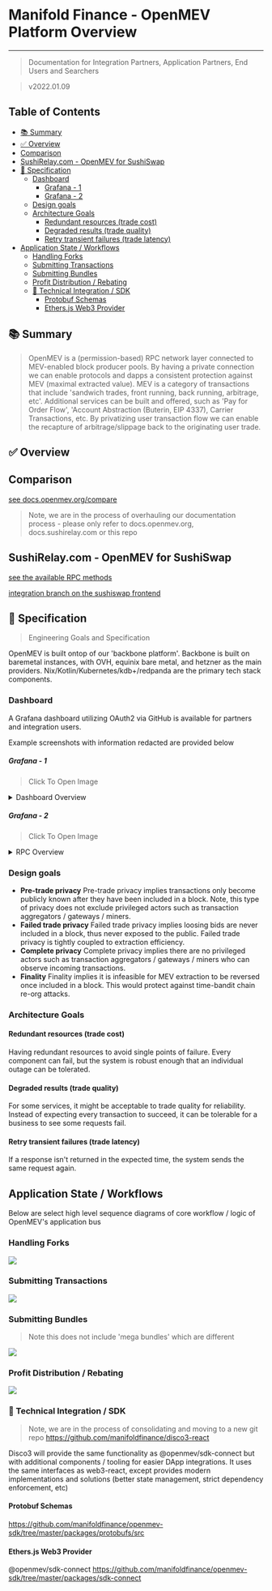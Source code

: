 # Manifold Finance - OpenMEV Platform Overview

---

> Documentation for Integration Partners, Application Partners, End Users and Searchers

> v2022.01.09

## Table of Contents

- [📚 Summary](#---summary)
- [✅ Overview](#--overview)
- [Comparison](#comparison)
- [SushiRelay.com - OpenMEV for SushiSwap](#sushirelaycom---openmev-for-sushiswap)
- [🧰 Specification](#---specification)
  * [Dashboard](#dashboard)
      - [Grafana - 1](#grafana---1)
      - [Grafana - 2](#grafana---2)
  * [Design goals](#design-goals)
  * [Architecture Goals](#architecture-goals)
    + [Redundant resources (trade cost)](#redundant-resources--trade-cost-)
    + [Degraded results (trade quality)](#degraded-results--trade-quality-)
    + [Retry transient failures (trade latency)](#retry-transient-failures--trade-latency-)
- [Application State / Workflows](#application-state---workflows)
  * [Handling Forks](#handling-forks)
  * [Submitting Transactions](#submitting-transactions)
  * [Submitting Bundles](#submitting-bundles)
  * [Profit Distribution / Rebating](#profit-distribution---rebating)
  * [📐 Technical Integration / SDK](#---technical-integration---sdk)
    + [Protobuf Schemas](#protobuf-schemas)
    + [Ethers.js Web3 Provider](#ethersjs-web3-provider)



## 📚 Summary

> OpenMEV is a (permission-based) RPC network layer connected to MEV-enabled block producer pools. By having a private connection we can enable protocols and dapps a consistent protection against MEV (maximal extracted value). MEV is a category of transactions that include 'sandwich trades, front running, back running, arbitrage, etc'. Additional services can be built and offered, such as 'Pay for Order Flow', 'Account Abstraction (Buterin, EIP 4337), Carrier Transactions, etc. By privatizing user transaction flow we can enable the recapture of arbitrage/slippage back to the originating user trade.

## ✅ Overview

## Comparison

[see docs.openmev.org/compare](https://docs.openmev.org/compare)

> Note, we are in the process of overhauling our documentation process - please only refer to docs.openmev.org, docs.sushirelay.com or this repo

## SushiRelay.com - OpenMEV for SushiSwap

[see the available RPC methods](https://docs.sushirelay.com)

[integration branch on the sushiswap frontend](https://github.com/manifoldfinance/sushiswap-interface/tree/feat/openmev-relay)



## 🧰 Specification

> Engineering Goals and Specification

OpenMEV is built ontop of our 'backbone platform'. Backbone is built on baremetal instances, with OVH, equinix bare metal, and hetzner as the main providers. Nix/Kotlin/Kubernetes/kdb+/redpanda are the primary tech stack components.

### Dashboard

A Grafana dashboard utilizing OAuth2 via GitHub is available for partners and integration users.

Example screenshots with information redacted are provided below

##### Grafana - 1

> Click To Open Image

<details>
<summary>Dashboard Overview</summary>

![](grafana1.png)

</details>



##### Grafana - 2

> Click To Open Image

<details>
<summary>RPC Overview</summary>

![](grafana2.png)

</details>



### Design goals

- **Pre-trade privacy**
Pre-trade privacy implies transactions only become publicly known after they have been included in a block. Note, this type of privacy does not exclude privileged actors such as transaction aggregators / gateways / miners.
- **Failed trade privacy**
Failed trade privacy implies loosing bids are never included in a block, thus never exposed to the public. Failed trade privacy is tightly coupled to extraction efficiency.
- **Complete privacy**
Complete privacy implies there are no privileged actors such as transaction aggregators / gateways / miners who can observe incoming transactions.
- **Finality**
Finality implies it is infeasible for MEV extraction to be reversed once included in a block. This would protect against time-bandit chain re-org attacks.

### Architecture Goals

#### Redundant resources (trade cost)
Having redundant resources to avoid single points of failure.
 Every component can fail, but the system is robust enough that an individual outage can be tolerated.

#### Degraded results (trade quality)
For some services, it might be acceptable to trade quality for reliability. 
Instead of expecting every transaction to succeed, it can be tolerable for a business to see some requests fail.

#### Retry transient failures (trade latency)
If a response isn't returned in the expected time, the system sends the same request again.

## Application State / Workflows

Below are select high level sequence diagrams of core workflow / logic of OpenMEV's application bus

### Handling Forks

![](handling_fork.svg)

### Submitting Transactions

![](submit_tx.svg)


### Submitting Bundles

> Note this does not include 'mega bundles' which are different

![](submit_bundle.svg)


### Profit Distribution / Rebating

![](profit_dist.svg)

### 📐 Technical Integration / SDK

> Note, we are in the process of consolidating and moving to a new git repo
> https://github.com/manifoldfinance/disco3-react

Disco3 will provide the same functionality as @openmev/sdk-connect but with 
additional components / tooling for easier DApp integrations. It uses the same interfaces
as web3-react, except provides modern implementations and solutions (better state management, strict dependency enforcement, etc)



#### Protobuf Schemas

https://github.com/manifoldfinance/openmev-sdk/tree/master/packages/protobufs/src

#### Ethers.js Web3 Provider

@openmev/sdk-connect
https://github.com/manifoldfinance/openmev-sdk/tree/master/packages/sdk-connect
